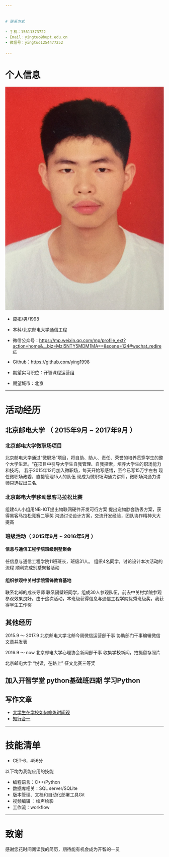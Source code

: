 ```yaml
---


# 联系方式

- 手机：15611373722
- Email：yingtuo@bupt.edu.cn
- 微信号：yingtuo1254477252

---
```


# 个人信息
![照片](https://raw.githubusercontent.com/ying1998/LearnPython/master/IMG_9776.jpg )

 - 应拓/男/1998
 - 本科/北京邮电大学通信工程
 - 微信公众号：https://mp.weixin.qq.com/mp/profile_ext?action=home&__biz=MzI5NTY5MDM1MA==&scene=124#wechat_redirect
 - Github：https://github.com/ying1998

 - 期望实习职位：开智课程运营组
 - 期望城市：北京

---

# 活动经历


## 北京邮电大学 （ 2015年9月 ~ 2017年9月 ）

### 北京邮电大学微职场项目
北京邮电大学通过“微职场”项目，将自助、助人、责任、荣誉的培养贯穿学生的整个大学生涯。“在项目中引导大学生自我管理、自我探索，培养大学生的职场能力和技巧。
我于2015年12月加入微职场，每天开始写感悟，至今已写15万字左右
 现任微职场政委，直接管理15人的队伍
现成为微职场沟通力讲师，微职场沟通力讲师只选拔出三名.


###  北京邮电大学移动黑客马拉松比赛
组建4人小组用NB-IOT提出物联网硬件开发可行方案
提出宠物脖套防丢方案，获得黑客马拉松竞赛二等奖
沟通讨论设计方案，交流开发经验，团队协作精神大大提高


### 班级活动（ 2015年9月 ~ 2016年5月 ）
#### 信息与通信工程学院班级别墅聚会
任信息与通信工程学院11班班长，班级31人。
组织4名同学，讨论设计本次活动的流程
顺利完成别墅聚餐活动
#### 组织参观中关村学院雷锋教育基地
联系北邮的成长导师
联系隔壁班同学，组成30人参观队伍，前去中关村学院参观
参观效果良好。由于这次活动，本班级获得信息与通信工程学院优秀班级奖，我获得学生工作奖


## 其他经历
2015.9 ～ 2017.9      北京邮电大学北邮今周微信运营部干事      协助部门干事编辑微信文章并发表

2016.9 ～ now         北京邮电大学心理协会新闻部干事    收集学校新闻，拍摄留存照片

北京邮电大学 “悦读，在路上” 征文比赛三等奖

加入开智学堂 python基础班四期 学习Python
---

## 写作文章


- [大学生在学校如何修炼时间观](http://mp.weixin.qq.com/s/UF3dDMB0Ms6Xcg47DLHqBQ
)
- [知行合一](http://mp.weixin.qq.com/s/rGtdm6LPKAe06CVr4pxv1Q
)

---
# 技能清单

- CET-6，456分

以下均为我能应用的技能

- 编程语言：C++/Python
- 数据库相关：SQL server/SQLite
- 版本管理、文档和自动化部署工具Git
- 视频编辑 ：绘声绘影
- 工作流：workflow


---

# 致谢
感谢您花时间阅读我的简历，期待能有机会成为开智的一员
